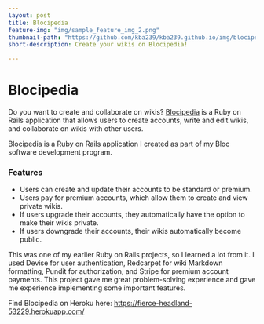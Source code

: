 ```yaml
---
layout: post
title: Blocipedia
feature-img: "img/sample_feature_img_2.png"
thumbnail-path: "https://github.com/kba239/kba239.github.io/img/blocipedia_icon.png"
short-description: Create your wikis on Blocipedia!

---
```


# Blocipedia
Do you want to create and collaborate on wikis? [Blocipedia](https://github.com/kba239/blocipedia) is a Ruby on Rails application that allows users to create accounts, write and edit wikis, and collaborate on wikis with other users.

Blocipedia is a Ruby on Rails application I created as part of my Bloc software development program.

### Features
* Users can create and update their accounts to be standard or premium.
* Users pay for premium accounts, which allow them to create and view private wikis.
* If users upgrade their accounts, they automatically have the option to make their wikis private.
* If users downgrade their accounts, their wikis automatically become public.

This was one of my earlier Ruby on Rails projects, so I learned a lot from it. I used Devise for user authentication, Redcarpet for wiki Markdown formatting, Pundit for authorization, and Stripe for premium account payments. This project gave me great problem-solving experience and gave me experience implementing some important features.

Find Blocipedia on Heroku here: https://fierce-headland-53229.herokuapp.com/
